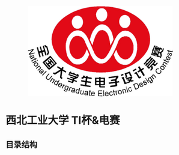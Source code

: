 <div align="center">
    <img src= "assets/NUEDC_LOGO.jpg" alt="LOGO" height="240" />
</div>

# 西北工业大学 TI杯&电赛

## 目录结构